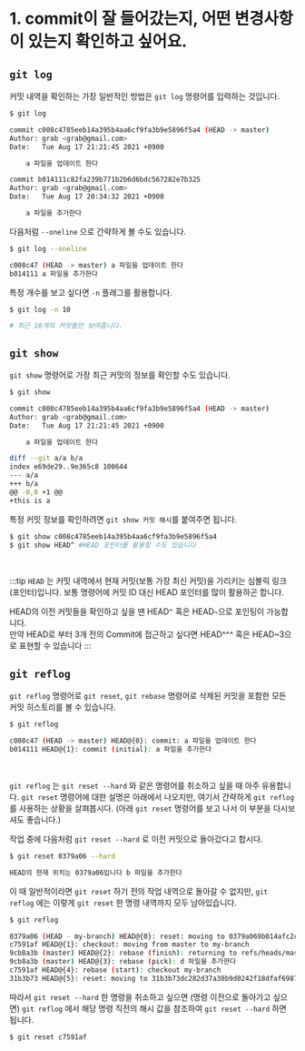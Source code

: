 # 1. commit이 잘 들어갔는지, 어떤 변경사항이 있는지 확인하고 싶어요.

## `git log`

커밋 내역을 확인하는 가장 일반적인 방법은 `git log` 명령어를 입력하는 것입니다.

```bash
$ git log

commit c008c4785eeb14a395b4aa6cf9fa3b9e5896f5a4 (HEAD -> master)
Author: grab <grab@gmail.com>
Date:   Tue Aug 17 21:21:45 2021 +0900

    a 파일을 업데이트 한다

commit b014111c82fa239b771b2b6d6bdc567282e7b325
Author: grab <grab@gmail.com>
Date:   Tue Aug 17 20:34:32 2021 +0900

    a 파일을 추가한다
```

 다음처럼 `--oneline` 으로 간략하게 볼 수도 있습니다.

```bash
$ git log --oneline

c008c47 (HEAD -> master) a 파일을 업데이트 한다
b014111 a 파일을 추가한다
```

특정 개수를 보고 싶다면 `-n` 플래그를 활용합니다.

```bash
$ git log -n 10

# 최근 10개의 커밋들만 보여줍니다. 
```


## `git show`

`git show` 명령어로 가장 최근 커밋의 정보를 확인할 수도 있습니다.

```bash
$ git show

commit c008c4785eeb14a395b4aa6cf9fa3b9e5896f5a4 (HEAD -> master)
Author: grab <grab@gmail.com>
Date:   Tue Aug 17 21:21:45 2021 +0900

    a 파일을 업데이트 한다

diff --git a/a b/a
index e69de29..9e365c8 100644
--- a/a
+++ b/a
@@ -0,0 +1 @@
+this is a
```

특정 커밋 정보를 확인하려면 `git show 커밋 해시`를 붙여주면 됩니다.

```bash
$ git show c008c4785eeb14a395b4aa6cf9fa3b9e5896f5a4
$ git show HEAD^ #HEAD 포인터를 활용할 수도 있습니다
```

<br>

:::tip
`HEAD` 는 커밋 내역에서 현재 커밋(보통 가장 최신 커밋)을 가리키는 심볼릭 링크(포인터)입니다.
보통 명령어에 커밋 ID 대신 HEAD 포인터를 많이 활용하곤 합니다.

HEAD의 이전 커밋들을 확인하고 싶을 땐 HEAD`^` 혹은 HEAD`~`으로 포인팅이 가능합니다. <br>
만약 HEAD로 부터 3개 전의 Commit에 접근하고 싶다면 HEAD^^^ 혹은 HEAD~3으로 표현할 수 있습니다
:::

## `git reflog`

`git reflog` 명령어로 `git reset`, `git rebase` 명령어로 삭제된 커밋을 포함한 모든 커밋 히스토리를 볼 수 있습니다.

```bash
$ git reflog

c008c47 (HEAD -> master) HEAD@{0}: commit: a 파일을 업데이트 한다
b014111 HEAD@{1}: commit (initial): a 파일을 추가한다
```

<br>

`git reflog` 는 `git reset --hard` 와 같은 명령어를 취소하고 싶을 때 아주 유용합니다. `git reset` 명령어에 대한 설명은 아래에서 나오지만, 여기서 간략하게 `git reflog` 를 사용하는 상황을 살펴봅시다. (아래 `git reset` 명령어를 보고 나서 이 부분을 다시보셔도 좋습니다.)

작업 중에 다음처럼 `git reset --hard` 로 이전 커밋으로 돌아갔다고 합시다.

```bash
$ git reset 0379a06 --hard

HEAD의 현재 위치는 0379a06입니다 b 파일을 추가한다
```

이 때 일반적이라면 `git reset` 하기 전의 작업 내역으로 돌아갈 수 없지만, `git reflog` 에는 이렇게 `git reset` 한 명령 내역까지 모두 남아있습니다.

```bash
$ git reflog

0379a06 (HEAD - my-branch) HEAD@{0}: reset: moving to 0379a069b014afc2c256f3d94c4fb93fd833003e
c7591af HEAD@{1}: checkout: moving from master to my-branch
9cb8a3b (master) HEAD@{2}: rebase (finish): returning to refs/heads/master
9cb8a3b (master) HEAD@{3}: rebase (pick): d 파일을 추가한다
c7591af HEAD@{4}: rebase (start): checkout my-branch
31b3b73 HEAD@{5}: reset: moving to 31b3b73dc282d37a30b9d0242f18dfaf69878c0b
```

따라서 `git reset --hard` 한 명령을 취소하고 싶으면 (명령 이전으로 돌아가고 싶으면) `git reflog` 에서 해당 명령 직전의 해시 값을 참조하여 `git reset --hard` 하면 됩니다.

```bash
$ git reset c7591af
```